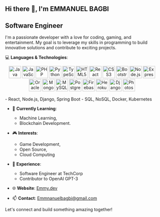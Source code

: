 ## Hi there 👋, I'm EMMANUEL BAGBI

## Software Engineer

I'm a passionate developer with a love for coding, gaming, and entertainment. My goal is to leverage my 
skills in programming to build innovative solutions and contribute to exciting projects.

💻 **Languages & Technologies**:
   <p align="center">
  <img src="" alt="Java" width="40" height="40"/>
  <img src="[URL_TO_JS_ICON](https://upload.wikimedia.org/wikipedia/commons/6/6a/JavaScript-logo.png)" alt="JavaScript" width="40" height="40"/>
  <img src="URL_TO_PHP_ICON" alt="PHP" width="40" height="40"/>
  <img src="URL_TO_PYTHON_ICON" alt="Python" width="40" height="40"/>
  <img src="URL_TO_TS_ICON" alt="TypeScript" width="40" height="40"/>
  <img src="URL_TO_HTML_ICON" alt="HTML5" width="40" height="40"/>
  <img src="URL_TO_REACT_ICON" alt="React" width="40" height="40"/>
  <img src="URL_TO_CSS_ICON" alt="CSS3" width="40" height="40"/>
  <img src="URL_TO_BOOTSTRAP_ICON" alt="Bootstrap" width="40" height="40"/>
  <img src="URL_TO_NODEJS_ICON" alt="Node.js" width="40" height="40"/>
  <img src="URL_TO_EXPRESS_ICON" alt="Express" width="40" height="40"/>
  <img src="URL_TO_ORACLE_ICON" alt="Oracle" width="40" height="40"/>
  <img src="URL_TO_MONGODB_ICON" alt="MongoDB" width="40" height="40"/>
  <img src="URL_TO_MYSQL_ICON" alt="MySQL" width="40" height="40"/>
  <img src="URL_TO_POSTGRESQL_ICON" alt="PostgreSQL" width="40" height="40"/>
  <img src="URL_TO_FIREBASE_ICON" alt="Firebase" width="40" height="40"/>
  <img src="URL_TO_HEROKU_ICON" alt="Heroku" width="40" height="40"/>
  <img src="URL_TO_DJANGO_ICON" alt="Django" width="40" height="40"/>
  <img src="URL_TO_PS_ICON" alt="Photoshop" width="40" height="40"/>
</p>
  - React, Node.js, Django, Spring Boot
  - SQL, NoSQL, Docker, Kubernetes
    
- 🌱 **Currently Learning**:
  - Machine Learning,
  - Blockchain Development.

- 🎮 **Interests**:
    - Game Development,
    - Open Source,
    - Cloud Computing
  
- 💼 **Experience**: 
  - Software Engineer at TechCorp
  - Contributor to OpenAI GPT-3
    
- 🌐 **Website**: [Emmy.dev](www.linkedin.com/in/emmanuel-bagbi-650233306)
- 📫 **Contact**: [Emmnanuelbagbi@gmail.com](mailto:Emmanuelbagbi4@gmail.com)

Let's connect and build something amazing together!

